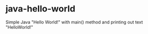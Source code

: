 # java-hello-world
Simple Java "Hello World!" with main() method and printing out text "HelloWorld!"
